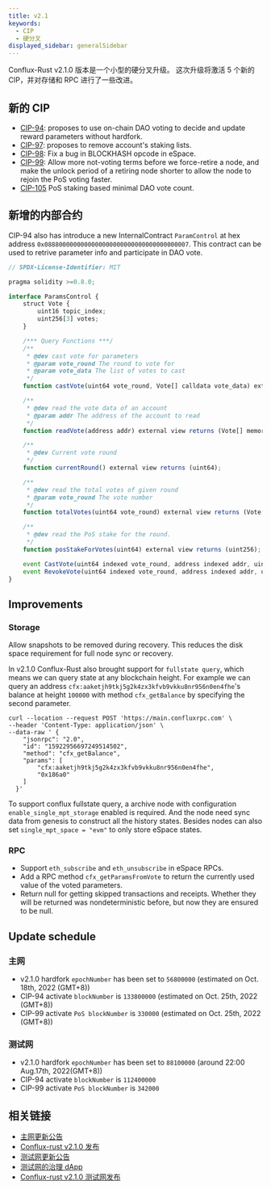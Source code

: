 ```yaml
---
title: v2.1
keywords:
  - CIP
  - 硬分叉
displayed_sidebar: generalSidebar
---
```


Conflux-Rust v2.1.0 版本是一个小型的硬分叉升级。 这次升级将激活 5 个新的 CIP，并对存储和 RPC 进行了一些改进。

## 新的 CIP

* [CIP-94](https://github.com/Conflux-Chain/CIPs/blob/master/CIPs/cip-94.md): proposes to use on-chain DAO voting to decide and update reward parameters without hardfork.
* [CIP-97](https://github.com/Conflux-Chain/CIPs/blob/master/CIPs/cip-97.md): proposes to remove account's staking lists.
* [CIP-98](https://github.com/Conflux-Chain/CIPs/blob/master/CIPs/cip-98.md): Fix a bug in BLOCKHASH opcode in eSpace.
* [CIP-99](https://github.com/Conflux-Chain/CIPs/blob/master/CIPs/cip-99.md): Allow more not-voting terms before we force-retire a node, and make the unlock period of a retiring node shorter to allow the node to rejoin the PoS voting faster.
* [CIP-105](https://github.com/Conflux-Chain/CIPs/blob/master/CIPs/cip-105.md) PoS staking based minimal DAO vote count.

## 新增的内部合约

CIP-94 also has introduce a new InternalContract `ParamControl` at hex address `0x0888000000000000000000000000000000000007`. This contract can be used to retrive parameter info and participate in DAO vote.

```js
// SPDX-License-Identifier: MIT

pragma solidity >=0.8.0;

interface ParamsControl {
    struct Vote {
        uint16 topic_index;
        uint256[3] votes;
    }

    /*** Query Functions ***/
    /**
     * @dev cast vote for parameters
     * @param vote_round The round to vote for
     * @param vote_data The list of votes to cast
     */
    function castVote(uint64 vote_round, Vote[] calldata vote_data) external;

    /**
     * @dev read the vote data of an account
     * @param addr The address of the account to read
     */
    function readVote(address addr) external view returns (Vote[] memory);

    /**
     * @dev Current vote round
     */
    function currentRound() external view returns (uint64);

    /**
     * @dev read the total votes of given round
     * @param vote_round The vote number
     */
    function totalVotes(uint64 vote_round) external view returns (Vote[] memory);

    /**
     * @dev read the PoS stake for the round.
     */
    function posStakeForVotes(uint64) external view returns (uint256);

    event CastVote(uint64 indexed vote_round, address indexed addr, uint16 indexed topic_index, uint256[3] votes);
    event RevokeVote(uint64 indexed vote_round, address indexed addr, uint16 indexed topic_index, uint256[3] votes);
}
```

## Improvements

### Storage

Allow snapshots to be removed during recovery. This reduces the disk space requirement for full node sync or recovery.

In v2.1.0 Conflux-Rust also brought support for `fullstate query`, which means we can query state at any blockchain height. For example we can query an address `cfx:aaketjh9tkj5g2k4zx3kfvb9vkku8nr956n0en4fhe`'s balance at height `100000` with method `cfx_getBalance` by specifying the second parameter.

```shell
curl --location --request POST 'https://main.confluxrpc.com' \
--header 'Content-Type: application/json' \
--data-raw ' {
    "jsonrpc": "2.0",
    "id": "15922956697249514502",
    "method": "cfx_getBalance",
    "params": [
        "cfx:aaketjh9tkj5g2k4zx3kfvb9vkku8nr956n0en4fhe",
        "0x186a0"
    ]
  }'
```

To support conflux fullstate query, a archive node with configuration `enable_single_mpt_storage` enabled is required. And the node need sync data from genesis to construct all the history states. Besides nodes can also set `single_mpt_space = "evm"` to only store eSpace states.

### RPC

* Support `eth_subscribe` and `eth_unsubscribe` in eSpace RPCs.
* Add a RPC method `cfx_getParamsFromVote` to return the currently used value of the voted parameters.
* Return null for getting skipped transactions and receipts. Whether they will be returned was nondeterministic before, but now they are ensured to be null.

## Update schedule

### 主网

* v2.1.0 hardfork `epochNumber` has been set to `56800000` (estimated on Oct. 18th, 2022 (GMT+8))
* CIP-94 activate `blockNumber` is `133800000` (estimated on Oct. 25th, 2022 (GMT+8))
* CIP-99 activate `PoS blockNumber` is `330000` (estimated on Oct. 25th, 2022 (GMT+8))

### 测试网

* v2.1.0 hardfork `epochNumber` has been set to `88100000` (around 22:00 Aug.17th, 2022(GMT+8))
* CIP-94 activate `blockNumber` is `112400000`
* CIP-99 activate `PoS blockNumber` is `342000`

## 相关链接

* [主网更新公告](https://forum.conflux.fun/t/conflux-v2-1-0-network-hardfork-upgrade-announcement/16571)
* [Conflux-rust v2.1.0 发布](https://github.com/Conflux-Chain/conflux-rust/releases/tag/v2.1.0)
* [测试网更新公告](https://forum.conflux.fun/t/conflux-v2-1-0-testnet-testnet-upgrade-announcement/16075)
* [测试网的治理 dApp](https://test.confluxhub.io/governance/dashboard)
* [Conflux-rust v2.1.0 测试网发布](https://github.com/Conflux-Chain/conflux-rust/releases/tag/v2.1.0-testnet)
